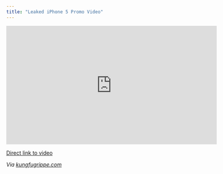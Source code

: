 ```yaml
---
title: "Leaked iPhone 5 Promo Video"
---
```

<p><iframe width="560" height="315" src="https://www.youtube.com/embed/uIRBxRlsYR0?rel=0" frameborder="0" allowfullscreen></iframe></p>
<p><a href="https://youtu.be/uIRBxRlsYR0">Direct link to video</a></p>
<p><em>Via <a href="https://www.kungfugrippe.com/post/29903123779/replacing-human-connection">kungfugrippe.com</a></em></p>

